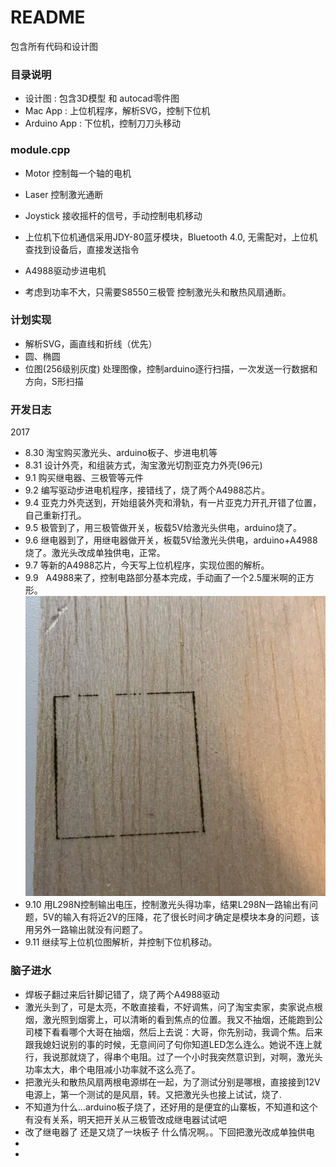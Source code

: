 # README #

包含所有代码和设计图

### 目录说明 ###

* 设计图 : 包含3D模型 和 autocad零件图
* Mac App : 上位机程序，解析SVG，控制下位机
* Arduino App : 下位机，控制刀刀头移动


### module.cpp ###

* Motor 控制每一个轴的电机
* Laser 控制激光通断
* Joystick 接收摇杆的信号，手动控制电机移动




* 上位机下位机通信采用JDY-80蓝牙模块，Bluetooth 4.0, 无需配对，上位机查找到设备后，直接发送指令
* A4988驱动步进电机
* 考虑到功率不大，只需要S8550三极管 控制激光头和散热风扇通断。



### 计划实现 ###
* 解析SVG，画直线和折线（优先）
* 圆、椭圆
* 位图(256级别灰度) 处理图像，控制arduino逐行扫描，一次发送一行数据和方向，S形扫描

### 开发日志 ###
2017 
* 8.30  淘宝购买激光头、arduino板子、步进电机等
* 8.31  设计外壳，和组装方式，淘宝激光切割亚克力外壳(96元)
* 9.1   购买继电器、三极管等元件
* 9.2   编写驱动步进电机程序，接错线了，烧了两个A4988芯片。
* 9.4   亚克力外壳送到，开始组装外壳和滑轨，有一片亚克力开孔开错了位置，自己重新打孔。
* 9.5   极管到了，用三极管做开关，板载5V给激光头供电，arduino烧了。
* 9.6   继电器到了，用继电器做开关，板载5V给激光头供电，arduino+A4988烧了。激光头改成单独供电，正常。
* 9.7   等新的A4988芯片，今天写上位机程序，实现位图的解析。
* 9.9   A4988来了，控制电路部分基本完成，手动画了一个2.5厘米啊的正方形。
![2.5cm rectangle](/images/p1.JPG)
* 9.10  用L298N控制输出电压，控制激光头得功率，结果L298N一路输出有问题，5V的输入有将近2V的压降，花了很长时间才确定是模块本身的问题，该用另外一路输出就没有问题了。
* 9.11  继续写上位机位图解析，并控制下位机移动。

### 脑子进水 ###
* 焊板子翻过来后针脚记错了，烧了两个A4988驱动
* 激光头到了，可是太亮，不敢直接看，不好调焦，问了淘宝卖家，卖家说点根烟，激光照到烟雾上，可以清晰的看到焦点的位置。我又不抽烟，还能跑到公司楼下看看哪个大哥在抽烟，然后上去说：大哥，你先别动，我调个焦。后来跟我媳妇说别的事的时候，无意间问了句你知道LED怎么连么。她说不连上就行，我说那就烧了，得串个电阻。过了一个小时我突然意识到，对啊，激光头功率太大，串个电阻减小功率就不这么亮了。
* 把激光头和散热风扇两根电源绑在一起，为了测试分别是哪根，直接接到12V电源上，第一个测试的是风扇，转。又把激光头也接上试试，烧了.
* 不知道为什么...arduino板子烧了，还好用的是便宜的山寨板，不知道和这个有没有关系，明天把开关从三极管改成继电器试试吧
* 改了继电器了 还是又烧了一块板子 什么情况啊。。下回把激光改成单独供电
* 
* 
